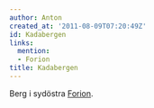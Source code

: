```yaml
---
author: Anton
created_at: '2011-08-09T07:20:49Z'
id: Kadabergen
links:
  mention:
  - Forion
title: Kadabergen
---
```


Berg i sydöstra [Forion].

  [Forion]: Forion
